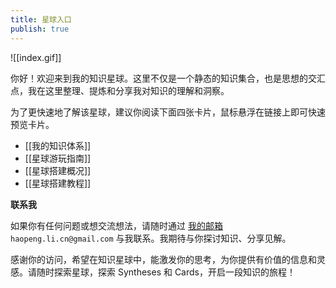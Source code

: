 ```yaml
---
title: 星球入口
publish: true
---
```


![[index.gif]]

你好！欢迎来到我的知识星球。这里不仅是一个静态的知识集合，也是思想的交汇点，我在这里整理、提炼和分享我对知识的理解和洞察。

为了更快速地了解该星球，建议你阅读下面四张卡片，鼠标悬浮在链接上即可快速预览卡片。

- [[我的知识体系]]
- [[星球游玩指南]]
- [[星球搭建概况]]
- [[星球搭建教程]]

**联系我**

如果你有任何问题或想交流想法，请随时通过 [我的邮箱](haopeng.li.cn@gmail.com) `haopeng.li.cn@gmail.com` 与我联系。我期待与你探讨知识、分享见解。

感谢你的访问，希望在知识星球中，能激发你的思考，为你提供有价值的信息和灵感。请随时探索星球，探索 Syntheses 和 Cards，开启一段知识的旅程！
